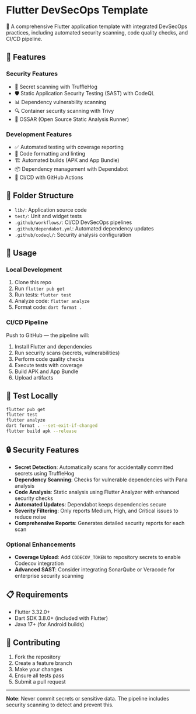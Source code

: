 # Flutter DevSecOps Template

🔐 A comprehensive Flutter application template with integrated DevSecOps practices, including automated security scanning, code quality checks, and CI/CD pipeline.

## 🔧 Features

### Security Features
- 🔐 Secret scanning with TruffleHog
- 🛡️ Static Application Security Testing (SAST) with CodeQL
- 📊 Dependency vulnerability scanning
- 🔍 Container security scanning with Trivy
- 🚨 OSSAR (Open Source Static Analysis Runner)

### Development Features
- ✅ Automated testing with coverage reporting
- 📝 Code formatting and linting
- 🏗️ Automated builds (APK and App Bundle)
- 📦 Dependency management with Dependabot
- 🚀 CI/CD with GitHub Actions

## 📁 Folder Structure
- `lib/`: Application source code
- `test/`: Unit and widget tests
- `.github/workflows/`: CI/CD DevSecOps pipelines
- `.github/dependabot.yml`: Automated dependency updates
- `.github/codeql/`: Security analysis configuration

## 🚀 Usage

### Local Development
1. Clone this repo
2. Run `flutter pub get`
3. Run tests: `flutter test`
4. Analyze code: `flutter analyze`
5. Format code: `dart format .`

### CI/CD Pipeline
Push to GitHub — the pipeline will:
1. Install Flutter and dependencies
2. Run security scans (secrets, vulnerabilities)
3. Perform code quality checks
4. Execute tests with coverage
5. Build APK and App Bundle
6. Upload artifacts

## 🧪 Test Locally
```bash
flutter pub get
flutter test
flutter analyze
dart format . --set-exit-if-changed
flutter build apk --release
```

## 🔒 Security Features
- **Secret Detection**: Automatically scans for accidentally committed secrets using TruffleHog
- **Dependency Scanning**: Checks for vulnerable dependencies with Pana analysis
- **Code Analysis**: Static analysis using Flutter Analyzer with enhanced security checks
- **Automated Updates**: Dependabot keeps dependencies secure
- **Severity Filtering**: Only reports Medium, High, and Critical issues to reduce noise
- **Comprehensive Reports**: Generates detailed security reports for each scan

### Optional Enhancements
- **Coverage Upload**: Add `CODECOV_TOKEN` to repository secrets to enable Codecov integration
- **Advanced SAST**: Consider integrating SonarQube or Veracode for enterprise security scanning

## 📋 Requirements
- Flutter 3.32.0+
- Dart SDK 3.8.0+ (included with Flutter)
- Java 17+ (for Android builds)

## 🤝 Contributing
1. Fork the repository
2. Create a feature branch
3. Make your changes
4. Ensure all tests pass
5. Submit a pull request

---
**Note**: Never commit secrets or sensitive data. The pipeline includes security scanning to detect and prevent this.
